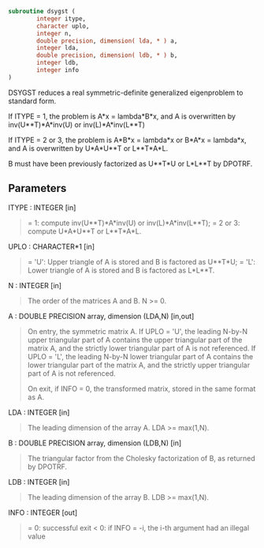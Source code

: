 ```fortran
subroutine dsygst (
        integer itype,
        character uplo,
        integer n,
        double precision, dimension( lda, * ) a,
        integer lda,
        double precision, dimension( ldb, * ) b,
        integer ldb,
        integer info
)
```

DSYGST reduces a real symmetric-definite generalized eigenproblem
to standard form.

If ITYPE = 1, the problem is A\*x = lambda\*B\*x,
and A is overwritten by inv(U\*\*T)\*A\*inv(U) or inv(L)\*A\*inv(L\*\*T)

If ITYPE = 2 or 3, the problem is A\*B\*x = lambda\*x or
B\*A\*x = lambda\*x, and A is overwritten by U\*A\*U\*\*T or L\*\*T\*A\*L.

B must have been previously factorized as U\*\*T\*U or L\*L\*\*T by DPOTRF.

## Parameters
ITYPE : INTEGER [in]
> = 1: compute inv(U\*\*T)\*A\*inv(U) or inv(L)\*A\*inv(L\*\*T);
> = 2 or 3: compute U\*A\*U\*\*T or L\*\*T\*A\*L.

UPLO : CHARACTER\*1 [in]
> = 'U':  Upper triangle of A is stored and B is factored as
> U\*\*T\*U;
> = 'L':  Lower triangle of A is stored and B is factored as
> L\*L\*\*T.

N : INTEGER [in]
> The order of the matrices A and B.  N >= 0.

A : DOUBLE PRECISION array, dimension (LDA,N) [in,out]
> On entry, the symmetric matrix A.  If UPLO = 'U', the leading
> N-by-N upper triangular part of A contains the upper
> triangular part of the matrix A, and the strictly lower
> triangular part of A is not referenced.  If UPLO = 'L', the
> leading N-by-N lower triangular part of A contains the lower
> triangular part of the matrix A, and the strictly upper
> triangular part of A is not referenced.
> 
> On exit, if INFO = 0, the transformed matrix, stored in the
> same format as A.

LDA : INTEGER [in]
> The leading dimension of the array A.  LDA >= max(1,N).

B : DOUBLE PRECISION array, dimension (LDB,N) [in]
> The triangular factor from the Cholesky factorization of B,
> as returned by DPOTRF.

LDB : INTEGER [in]
> The leading dimension of the array B.  LDB >= max(1,N).

INFO : INTEGER [out]
> = 0:  successful exit
> < 0:  if INFO = -i, the i-th argument had an illegal value
